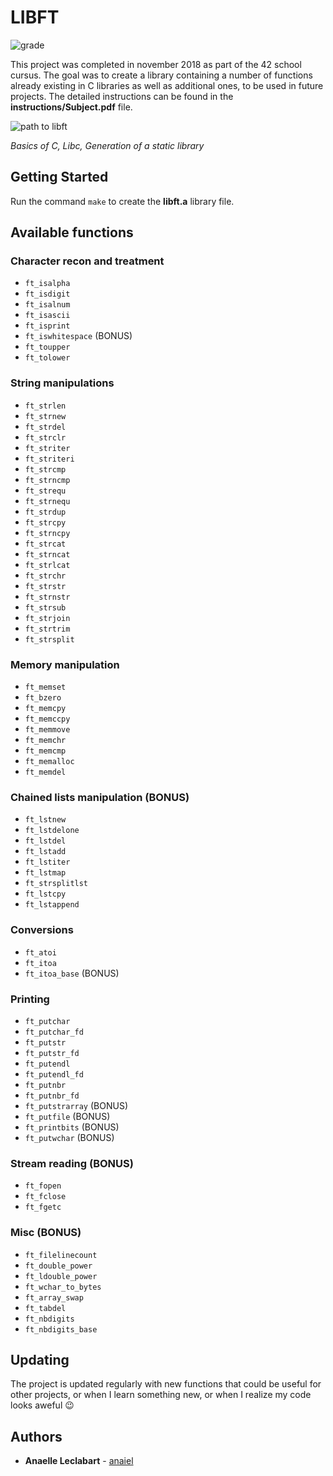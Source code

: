 # LIBFT

![grade](https://i.imgur.com/FW5Sd6I.png "125 / 100")

This project was completed in november 2018 as part of the 42 school cursus. The goal was to create a library containing a number of functions already existing in C libraries as well as additional ones, to be used in future projects.
The detailed instructions can be found in the **instructions/Subject.pdf** file.

![path to libft](https://i.imgur.com/osfWGCy.png "Cursus start > 42 Commandements > Piscine Reloaded > Libft")

*Basics of C, Libc, Generation of a static library*

## Getting Started

Run the command `make` to create the **libft.a** library file.

## Available functions

### Character recon and treatment
- `ft_isalpha`
- `ft_isdigit`
- `ft_isalnum`
- `ft_isascii`
- `ft_isprint`
- `ft_iswhitespace` (BONUS)
- `ft_toupper`
- `ft_tolower`

### String manipulations
- `ft_strlen`
- `ft_strnew`
- `ft_strdel`
- `ft_strclr`
- `ft_striter`
- `ft_striteri`
- `ft_strcmp`
- `ft_strncmp`
- `ft_strequ`
- `ft_strnequ`
- `ft_strdup`
- `ft_strcpy`
- `ft_strncpy`
- `ft_strcat`
- `ft_strncat`
- `ft_strlcat`
- `ft_strchr`
- `ft_strstr`
- `ft_strnstr`
- `ft_strsub`
- `ft_strjoin`
- `ft_strtrim`
- `ft_strsplit`

### Memory manipulation
- `ft_memset`
- `ft_bzero`
- `ft_memcpy`
- `ft_memccpy`
- `ft_memmove`
- `ft_memchr`
- `ft_memcmp`
- `ft_memalloc`
- `ft_memdel`

### Chained lists manipulation (BONUS)
- `ft_lstnew`
- `ft_lstdelone`
- `ft_lstdel`
- `ft_lstadd`
- `ft_lstiter`
- `ft_lstmap`
- `ft_strsplitlst`
- `ft_lstcpy`
- `ft_lstappend`

### Conversions
- `ft_atoi`
- `ft_itoa`
- `ft_itoa_base` (BONUS)

### Printing
- `ft_putchar`
- `ft_putchar_fd`
- `ft_putstr`
- `ft_putstr_fd`
- `ft_putendl`
- `ft_putendl_fd`
- `ft_putnbr`
- `ft_putnbr_fd`
- `ft_putstrarray` (BONUS)
- `ft_putfile` (BONUS)
- `ft_printbits` (BONUS)
- `ft_putwchar` (BONUS)

### Stream reading (BONUS)
- `ft_fopen`
- `ft_fclose`
- `ft_fgetc`

### Misc (BONUS)
- `ft_filelinecount`
- `ft_double_power`
- `ft_ldouble_power`
- `ft_wchar_to_bytes`
- `ft_array_swap`
- `ft_tabdel`
- `ft_nbdigits`
- `ft_nbdigits_base`

## Updating

The project is updated regularly with new functions that could be useful for other projects, or when I learn something new, or when I realize my code looks aweful :wink:

## Authors

* **Anaelle Leclabart** - [anaiel](https://github.com/anaiel)
